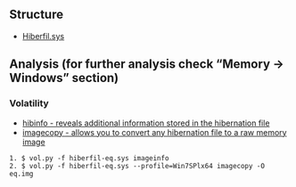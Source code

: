 ## Structure

* [Hiberfil.sys](https://forensicswiki.xyz/wiki/index.php?title=Hiberfil.sys)

## Analysis (for further analysis check “Memory -> Windows” section)

### Volatility
* [hibinfo - reveals additional information stored in the hibernation file](https://github.com/volatilityfoundation/volatility/wiki/Command-Reference#hibinfo)
* [imagecopy - allows you to convert any hibernation file to a raw memory image](https://github.com/volatilityfoundation/volatility/wiki/Command-Reference#imagecopy)
```
1. $ vol.py -f hiberfil-eq.sys imageinfo
2. $ vol.py -f hiberfil-eq.sys --profile=Win7SPlx64 imagecopy -O eq.img
```
